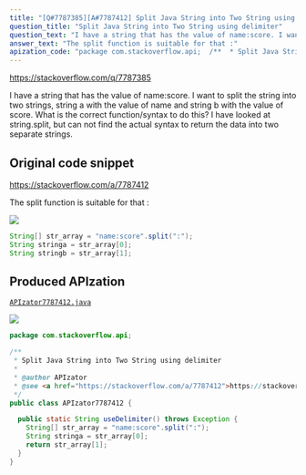 ```yaml
---
title: "[Q#7787385][A#7787412] Split Java String into Two String using delimiter"
question_title: "Split Java String into Two String using delimiter"
question_text: "I have a string that has the value of name:score. I want to split the string into two strings, string a with the value of name and string b with the value of score. What is the correct function/syntax to do this? I have looked at string.split, but can not find the actual syntax to  return the data into two separate strings."
answer_text: "The split function is suitable for that :"
apization_code: "package com.stackoverflow.api;  /**  * Split Java String into Two String using delimiter  *  * @author APIzator  * @see <a href=\"https://stackoverflow.com/a/7787412\">https://stackoverflow.com/a/7787412</a>  */ public class APIzator7787412 {    public static String useDelimiter() throws Exception {     String[] str_array = \"name:score\".split(\":\");     String stringa = str_array[0];     return str_array[1];   } }"
---
```


https://stackoverflow.com/q/7787385

I have a string that has the value of name:score. I want to split the string into two strings, string a with the value of name and string b with the value of score.
What is the correct function/syntax to do this?
I have looked at string.split, but can not find the actual syntax to  return the data into two separate strings.



## Original code snippet

https://stackoverflow.com/a/7787412

The split function is suitable for that :

<div class="code-logo"><img src="/stackoverflow.png" /></div>

```java
String[] str_array = "name:score".split(":");
String stringa = str_array[0]; 
String stringb = str_array[1];
```

## Produced APIzation

[`APIzator7787412.java`](https://github.com/pasqualesalza/apization-temp-data/raw/master/search/APIzator7787412.java)

<div class="code-logo"><img src="/apizator.png" /></div>

```java
package com.stackoverflow.api;

/**
 * Split Java String into Two String using delimiter
 *
 * @author APIzator
 * @see <a href="https://stackoverflow.com/a/7787412">https://stackoverflow.com/a/7787412</a>
 */
public class APIzator7787412 {

  public static String useDelimiter() throws Exception {
    String[] str_array = "name:score".split(":");
    String stringa = str_array[0];
    return str_array[1];
  }
}

```